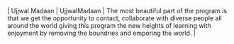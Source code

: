 | Ujjwal Madaan | UjjwalMadaan | The most beautiful part of the program is that we get the opportunity to contact, collaborate with diverse people all around the world giving this program the new heights of learning with enjoyment by removing the boundries and emporing the world. |
